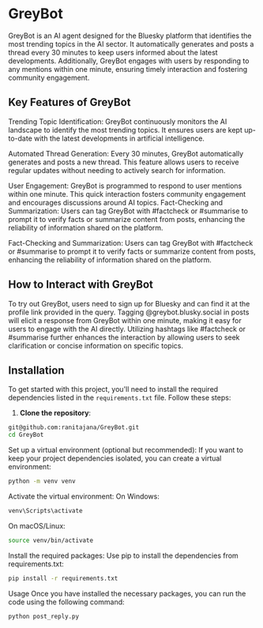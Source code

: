 # GreyBot

GreyBot is an AI agent designed for the Bluesky platform that identifies the most trending topics in the AI sector. It automatically generates and posts a thread every 30 minutes to keep users informed about the latest developments. Additionally, GreyBot engages with users by responding to any mentions within one minute, ensuring timely interaction and fostering community engagement.

## Key Features of GreyBot
Trending Topic Identification: GreyBot continuously monitors the AI landscape to identify the most trending topics. It ensures users are kept up-to-date with the latest developments in artificial intelligence.

Automated Thread Generation: Every 30 minutes, GreyBot automatically generates and posts a new thread. This feature allows users to receive regular updates without needing to actively search for information.

User Engagement: GreyBot is programmed to respond to user mentions within one minute. This quick interaction fosters community engagement and encourages discussions around AI topics.
Fact-Checking and Summarization: Users can tag GreyBot with #factcheck or #summarise to prompt it to verify facts or summarize content from posts, enhancing the reliability of information shared on the platform.

Fact-Checking and Summarization: Users can tag GreyBot with #factcheck or #summarise to prompt it to verify facts or summarize content from posts, enhancing the reliability of information shared on the platform.

## How to Interact with GreyBot
To try out GreyBot, users need to sign up for Bluesky and can find it at the profile link provided in the query.
Tagging @greybot.blusky.social in posts will elicit a response from GreyBot within one minute, making it easy for users to engage with the AI directly.
Utilizing hashtags like #factcheck or #summarise further enhances the interaction by allowing users to seek clarification or concise information on specific topics.

## Installation

To get started with this project, you'll need to install the required dependencies listed in the `requirements.txt` file. Follow these steps:

1. **Clone the repository**:
```bash
git@github.com:ranitajana/GreyBot.git
cd GreyBot
```
Set up a virtual environment (optional but recommended):
If you want to keep your project dependencies isolated, you can create a virtual environment:
```bash
python -m venv venv
```
Activate the virtual environment:
On Windows:
```bash
venv\Scripts\activate
```
On macOS/Linux:
```bash
source venv/bin/activate
```
Install the required packages:
Use pip to install the dependencies from requirements.txt:
```bash
pip install -r requirements.txt
```
Usage
Once you have installed the necessary packages, you can run the code using the following command:
```bash
python post_reply.py
```
